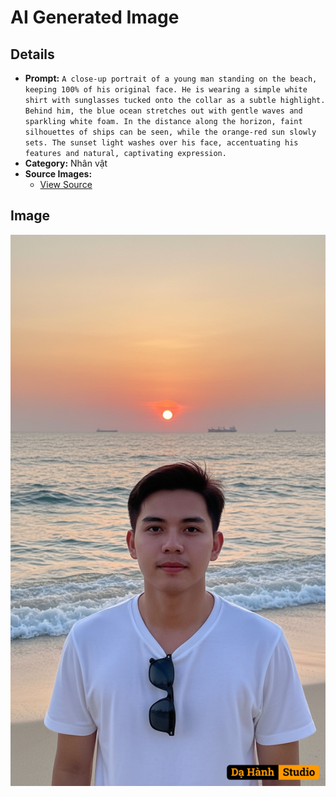 # AI Generated Image

## Details
- **Prompt:** `A close-up portrait of a young man standing on the beach, keeping 100% of his original face. He is wearing a simple white shirt with sunglasses tucked onto the collar as a subtle highlight. Behind him, the blue ocean stretches out with gentle waves and sparkling white foam. In the distance along the horizon, faint silhouettes of ships can be seen, while the orange-red sun slowly sets. The sunset light washes over his face, accentuating his features and natural, captivating expression.`
- **Category:** Nhân vật
- **Source Images:**
  - [View Source](https://raw.githubusercontent.com/lenzcomvth/ImageLibrary/main/Female.png)

## Image
![AI Generated Image](./image-2025-10-06T20-45-58-706Z-3rejh.png)